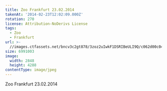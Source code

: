 ```yaml
---
title: Zoo Frankfurt 23.02.2014
takenAt: '2014-02-23T12:02:09.000Z'
rotation: 270
license: Attribution-NoDerivs License
tags:
  - Zoo
  - Frankfurt
url: >-
  //images.ctfassets.net/bncv3c2gt878/3zoz2uIwkF1DSRIBeULI9Q/c062d00c04d787eca328417f06f98ba5/zoo-frankfurt-23022014_12729752493_o
size: 6991003
image:
  width: 2848
  height: 4288
contentType: image/jpeg
---
```


Zoo Frankfurt 23.02.2014